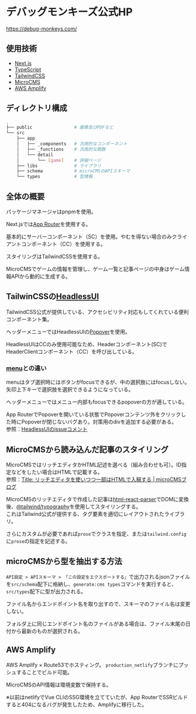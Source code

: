 # デバッグモンキーズ公式HP

https://debug-monkeys.com/

## 使用技術

- [Next.js](https://nextjs.org/)
- [TypeScript](https://www.typescriptlang.org/)
- [TailwindCSS](https://tailwindcss.com/)
- [MicroCMS](https://microcms.io/)
- [AWS Amplify](https://aws.amazon.com/jp/amplify/)

## ディレクトリ構成

```sh
.
├── public                # 画像及びPDFなど
└── src
    ├── app
    │   ├── _components   # 汎用的なコンポーネント
    │   ├── _functions    # 汎用的な関数
    │   └── detail
    │       └── [game]    # 詳細ページ
    ├── libs              # ライブラリ
    ├── schema            # microCMSのAPIスキーマ
    └── types             # 型情報
```

## 全体の概要

パッケージマネージャはpnpmを使用。

Next.jsでは[App Router](https://nextjs.org/docs/app)を使用する。

基本的にサーバーコンポーネント（SC）を使用。やむを得ない場合のみクライアントコンポーネント（CC）を使用する。

スタイリングはTailwindCSSを使用する。

MicroCMSでゲームの情報を管理し、ゲーム一覧と記事ページの中身はゲーム情報APIから動的に生成する。

## TailwinCSSの[HeadlessUI](https://headlessui.com/)

TailwindCSS公式が提供している、アクセシビリティ対応もしてくれている便利コンポーネント集。

ヘッダーメニューではHeadlessUIの[Popover](https://headlessui.com/react/popover)を使用。

HeadlessUIはCCのみ使用可能なため、Headerコンポーネント(SC)でHeaderClientコンポーネント（CC）を呼び出している。

### [menu](https://headlessui.com/react/menu)との違い

menuはタブ選択時にはボタンがfocusできるが、中の選択肢にはfocusしない。矢印上下キーで選択肢を選択できるようになっている。

ヘッダーメニューではメニュー内部もfocusできるpopoverの方が適している。

App RouterでPopoverを開いている状態でPopoverコンテンツ外をクリックした時にPopoverが閉じないバグあり。対策用のdivを追加する必要がある。  
参照：[HeadlessUIのissueコメント](https://github.com/tailwindlabs/headlessui/issues/2752#issuecomment-1724096430)

## MicroCMSから読み込んだ記事のスタイリング

MicroCMSではリッチエディタかHTML記述を選べる（組み合わせも可）。ID指定などをしたい場合はHTMLで記載する。  
参照：[Title: リッチエディタを使いつつ一部はHTMLで入稿する | microCMSブログ](https://blog.microcms.io/input-richeditor-and-html/)

MicroCMSのリッチエディタで作成した記事は[html-react-parser](https://github.com/remarkablemark/html-react-parser)でDOMに変換後、[@tailwind/typography](https://github.com/tailwindlabs/tailwindcss-typography)を使用してスタイリングする。  
これはTailwind公式が提供する、タグ要素を適切にレイアウトされたライブラリ。

さらにカスタムが必要であれば`prose`でクラスを指定、または`tailwind.config`に`prose`の指定を記述する。

## microCMSから型を抽出する方法

`API設定 > APIスキーマ > 「この設定をエクスポートする」`で出力されるjsonファイルを`src/schema`配下に格納し、`generate:cms types`コマンドを実行すると、`src/types`配下に型が出力される。

ファイル名からエンドポイント名を取り出すので、スキーマのファイル名は変更しない。

フォルダ上に同じエンドポイント名のファイルがある場合は、ファイル末尾の日付から最新のものが選択される。

## AWS Amplify

AWS Amplify × Route53でホスティング。
`production_netlify`ブランチにプッシュすることでビルド可能。

MicroCMSのAPI情報は環境変数で保持する。

※以前はnetlifyでVue CLIのSSG環境を立てていたが、App RouterでSSRビルドすると404になるバグが発生したため、Amplifyに移行した。
